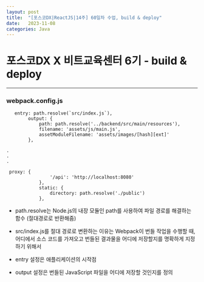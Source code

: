 ```yaml
---
layout: post
title:  "[포스코DX|ReactJS|14주] 60일차 수업, build & deploy"
date:   2023-11-08
categories: Java
---
```


# 포스코DX X 비트교육센터 6기 - build & deploy

---

### webpack.config.js

```
   entry: path.resolve(`src/index.js`),
        output: {
            path: path.resolve('../backend/src/main/resources'),
            filename: 'assets/js/main.js',
            assetModuleFilename: 'assets/images/[hash][ext]'
        },

.
.
.

 proxy: {
                '/api': 'http://localhost:8080'
            },
            static: {
                directory: path.resolve('./public')
            },
```


- path.resolve는 Node.js의 내장 모듈인 path를 사용하여 파일 경로를 해결하는 함수 (절대경로로 반환해줌)

- src/index.js를 절대 경로로 변환하는 이유는 Webpack이 번들 작업을 수행할 때, 어디에서 소스 코드를 가져오고 번들된 결과물을 어디에 저장할지를 명확하게 지정하기 위해서
  
- entry 설정은 애플리케이션의 시작점
- output 설정은 번들된 JavaScript 파일을 어디에 저장할 것인지를 정의

